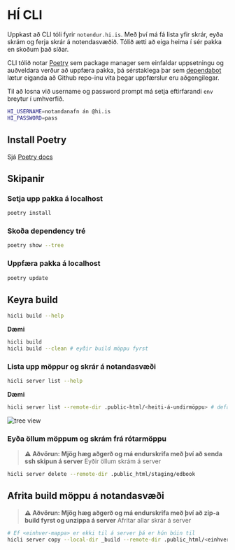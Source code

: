 # HÍ CLI
Uppkast að CLI tóli fyrir `notendur.hi.is`. Með því má fá lista yfir skrár, eyða skrám og ferja skrár á notendasvæðið. Tólið ætti að eiga heima í sér pakka en skoðum það síðar.

CLI tólið notar [Poetry](https://python-poetry.org/) sem package manager sem einfaldar uppsetningu og auðveldara verður að uppfæra pakka, þá sérstaklega þar sem [dependabot](https://dependabot.com/) lætur eiganda að Github repo-inu vita þegar uppfærslur eru aðgengilegar.


Til að losna við username og password prompt má setja eftirfarandi `env` breytur í umhverfið.

```sh
HI_USERNAME=notandanafn án @hi.is
HI_PASSWORD=pass
```

## Install Poetry
Sjá [Poetry docs](https://python-poetry.org/docs/#installation)


## Skipanir
### Setja upp pakka á localhost
```sh
poetry install
```


### Skoða dependency tré
```sh
poetry show --tree
```


### Uppfæra pakka á localhost
```sh
poetry update
```


## Keyra build
```sh
hicli build --help
```

**Dæmi**

```sh
hicli build
hicli build --clean # eyðir build möppu fyrst
```

### Lista upp möppur og skrár á notandasvæði
```sh
hicli server list --help
```


**Dæmi**

```sh
hicli server list --remote-dir .public-html/<heiti-á-undirmöppu> # default .public_html
```

![tree view](https://www.dropbox.com/s/yplhpvltuetizi9/2020-12-26_15-19.png?raw=1)


### Eyða öllum möppum og skrám frá rótarmöppu
> **⚠ Aðvörun: Mjög hæg aðgerð og má endurskrifa með því að senda ssh skipun á server**
> Eyðir öllum skrám á server


```sh
hicli server delete --remote-dir .public_html/staging/edbook
```


## Afrita build möppu á notandasvæði
> **⚠ Aðvörun: Mjög hæg aðgerð og má endurskrifa með því að zip-a build fyrst og unzippa á server**
> Afritar allar skrár á server


```sh
# Ef <einhver-mappa> er ekki til á server þá er hún búin til
hicli server copy --local-dir _build --remote-dir .public_html/<einhver-mappa>
```
